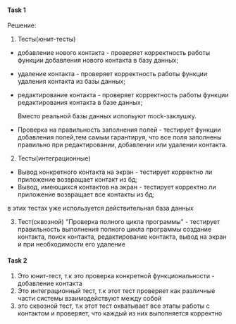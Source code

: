 #### Task 1

Решение:
1. Тесты(юнит-тесты)

* добавление нового контакта - проверяет корректность работы функции добавления нового контакта в базу данных;
* удаление контакта - проверяет корректность работы функции удаления контакта из базы данных;
* редактирование контакта - проверяет корректность работы функции редактирования контакта в базе данных;

  Вместо реальной базы данных испольуют mock-заклушку.
* Проверка на правильность заполнения полей - тестирует функции добавления полей,тем самым гарантируя, что все поля заполнены правильно при редактировании, добавлении или удалении контакта.
2. Тесты(интеграционные)
* Вывод конкретного контакта на экран - тестирует корректно ли приложение возвращает контакт из бд;
* Вывод, имеющихся контактов на экран - тестирует корректно ли приложение возвращает все контакты из бд;

в этих тестах уже используется действительная база данных

3. Тест(сквозной) "Проверка полного цикла программы" - тестирует правильность выполнения полного цикла программы создание контакта, поиск контакта, редактирование контакта, вывод на экран и
   при необходимости его удаление

#### Task 2

1. Это юнит-тест, т.к это проверка конкретной функциональности - добавление контакта
2. Это интеграционный тест, т.к этот тест проверяет как различные части системы взаимодействуют между собой
3. это сквозной тест, т.к этот тест охватывает все этапы работы с контактом и проверяет, что каждый из них выполняется
   корректно



